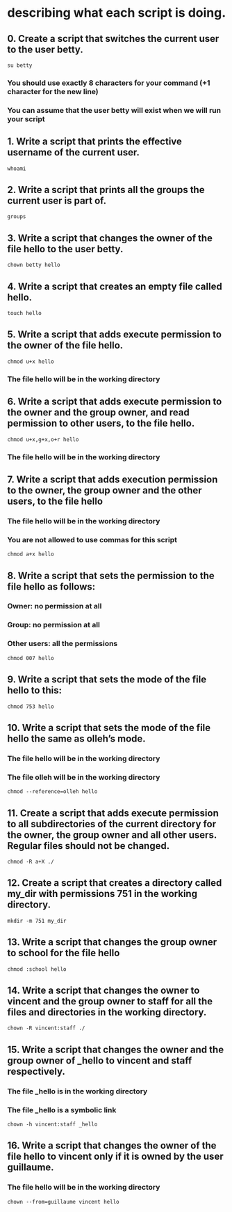 # describing what each script is doing.
## 0. Create a script that switches the current user to the user betty.

    su betty

### You should use exactly 8 characters for your command (+1 character for the new line)

### You can assume that the user betty will exist when we will run your script

## 1. Write a script that prints the effective username of the current user.

    whoami

## 2. Write a script that prints all the groups the current user is part of.

    groups

## 3. Write a script that changes the owner of the file hello to the user betty.

    chown betty hello

## 4. Write a script that creates an empty file called hello.

    touch hello

## 5. Write a script that adds execute permission to the owner of the file hello.

    chmod u+x hello

### The file hello will be in the working directory

## 6. Write a script that adds execute permission to the owner and the group owner, and read permission to other users, to the file hello.

    chmod u+x,g+x,o+r hello

### The file hello will be in the working directory

## 7. Write a script that adds execution permission to the owner, the group owner and the other users, to the file hello

### The file hello will be in the working directory

### You are not allowed to use commas for this script

    chmod a+x hello

## 8. Write a script that sets the permission to the file hello as follows:

### Owner: no permission at all

### Group: no permission at all

### Other users: all the permissions

    chmod 007 hello

## 9. Write a script that sets the mode of the file hello to this:

    chmod 753 hello

## 10. Write a script that sets the mode of the file hello the same as olleh’s mode.

### The file hello will be in the working directory

### The file olleh will be in the working directory

    chmod --reference=olleh hello

## 11. Create a script that adds execute permission to all subdirectories of the current directory for the owner, the group owner and all other users. Regular files should not be changed.

    chmod -R a+X ./

## 12. Create a script that creates a directory called my_dir with permissions 751 in the working directory.

    mkdir -m 751 my_dir

## 13. Write a script that changes the group owner to school for the file hello

    chmod :school hello

## 14. Write a script that changes the owner to vincent and the group owner to staff for all the files and directories in the working directory.

    chown -R vincent:staff ./

## 15. Write a script that changes the owner and the group owner of \_hello to vincent and staff respectively.

### The file \_hello is in the working directory

### The file \_hello is a symbolic link

    chown -h vincent:staff _hello

## 16. Write a script that changes the owner of the file hello to vincent only if it is owned by the user guillaume.

### The file hello will be in the working directory

    chown --from=guillaume vincent hello
